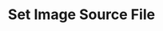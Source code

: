 ---
title: Set Image Source File
description: Set the file path for an image source (will accept image links as well)
parameters:
  - name: ObsConnection
  - name: ObsScene
    type: Select
    required: true
    description: |
      Select a Scene from the drop-down
      - Can also manually type the Scene name into the box
  - name: ObsSource
    type: Select
    required: true
    description: |
      Select a Source from the drop-down
      - Can also manually type the Source name into the box
  - name: Filename
    type: String
    required: true
    description: |
      The new filepath for the image source
variables: []
csharpMethods:
  - ObsSetImageSourceFile
---